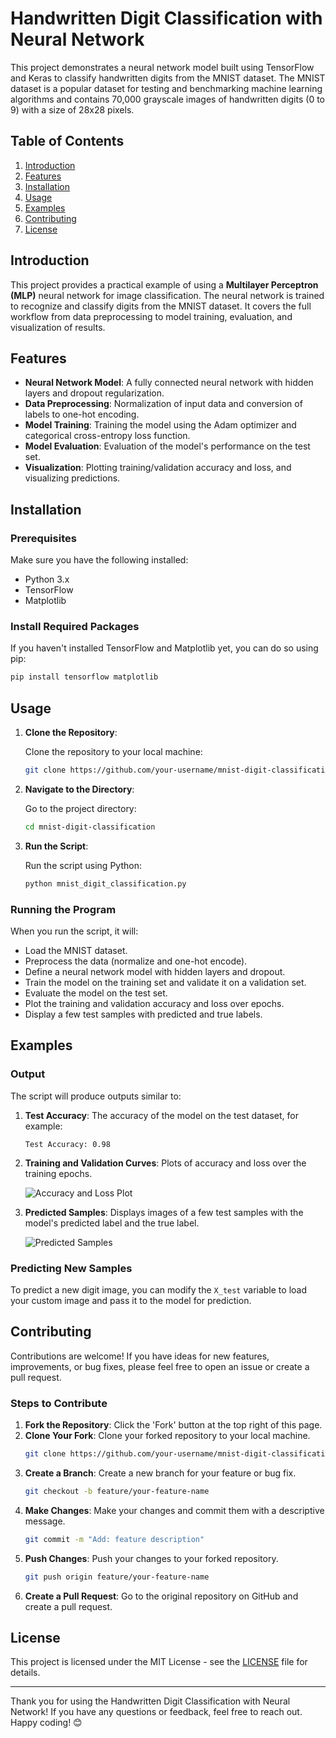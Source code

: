 # Handwritten Digit Classification with Neural Network

This project demonstrates a neural network model built using TensorFlow and Keras to classify handwritten digits from the MNIST dataset. The MNIST dataset is a popular dataset for testing and benchmarking machine learning algorithms and contains 70,000 grayscale images of handwritten digits (0 to 9) with a size of 28x28 pixels.

## Table of Contents

1. [Introduction](#introduction)
2. [Features](#features)
3. [Installation](#installation)
4. [Usage](#usage)
5. [Examples](#examples)
6. [Contributing](#contributing)
7. [License](#license)

## Introduction

This project provides a practical example of using a **Multilayer Perceptron (MLP)** neural network for image classification. The neural network is trained to recognize and classify digits from the MNIST dataset. It covers the full workflow from data preprocessing to model training, evaluation, and visualization of results.

## Features

- **Neural Network Model**: A fully connected neural network with hidden layers and dropout regularization.
- **Data Preprocessing**: Normalization of input data and conversion of labels to one-hot encoding.
- **Model Training**: Training the model using the Adam optimizer and categorical cross-entropy loss function.
- **Model Evaluation**: Evaluation of the model's performance on the test set.
- **Visualization**: Plotting training/validation accuracy and loss, and visualizing predictions.

## Installation

### Prerequisites

Make sure you have the following installed:

- Python 3.x
- TensorFlow
- Matplotlib

### Install Required Packages

If you haven't installed TensorFlow and Matplotlib yet, you can do so using pip:

```bash
pip install tensorflow matplotlib
```

## Usage

1. **Clone the Repository**:

   Clone the repository to your local machine:

   ```bash
   git clone https://github.com/your-username/mnist-digit-classification.git
   ```

2. **Navigate to the Directory**:

   Go to the project directory:

   ```bash
   cd mnist-digit-classification
   ```

3. **Run the Script**:

   Run the script using Python:

   ```bash
   python mnist_digit_classification.py
   ```

### Running the Program

When you run the script, it will:

- Load the MNIST dataset.
- Preprocess the data (normalize and one-hot encode).
- Define a neural network model with hidden layers and dropout.
- Train the model on the training set and validate it on a validation set.
- Evaluate the model on the test set.
- Plot the training and validation accuracy and loss over epochs.
- Display a few test samples with predicted and true labels.

## Examples

### Output

The script will produce outputs similar to:

1. **Test Accuracy**: The accuracy of the model on the test dataset, for example:

   ```
   Test Accuracy: 0.98
   ```

2. **Training and Validation Curves**: Plots of accuracy and loss over the training epochs.

   ![Accuracy and Loss Plot](accuracy_loss_plot.png)

3. **Predicted Samples**: Displays images of a few test samples with the model's predicted label and the true label.

   ![Predicted Samples](predicted_samples.png)

### Predicting New Samples

To predict a new digit image, you can modify the `X_test` variable to load your custom image and pass it to the model for prediction.

## Contributing

Contributions are welcome! If you have ideas for new features, improvements, or bug fixes, please feel free to open an issue or create a pull request.

### Steps to Contribute

1. **Fork the Repository**: Click the 'Fork' button at the top right of this page.
2. **Clone Your Fork**: Clone your forked repository to your local machine.
   ```bash
   git clone https://github.com/your-username/mnist-digit-classification.git
   ```
3. **Create a Branch**: Create a new branch for your feature or bug fix.
   ```bash
   git checkout -b feature/your-feature-name
   ```
4. **Make Changes**: Make your changes and commit them with a descriptive message.
   ```bash
   git commit -m "Add: feature description"
   ```
5. **Push Changes**: Push your changes to your forked repository.
   ```bash
   git push origin feature/your-feature-name
   ```
6. **Create a Pull Request**: Go to the original repository on GitHub and create a pull request.

## License

This project is licensed under the MIT License - see the [LICENSE](LICENSE) file for details.

---

Thank you for using the Handwritten Digit Classification with Neural Network! If you have any questions or feedback, feel free to reach out. Happy coding! 😊
